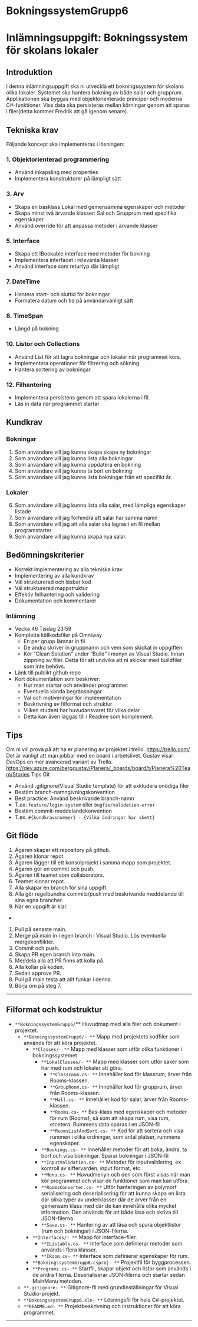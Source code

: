 # BokningssystemGrupp6


# Inlämningsuppgift: Bokningssystem för skolans lokaler

## Introduktion
I denna inlämningsuppgift ska ni utveckla ett bokningssystem för skolans olika lokaler.
Systemet ska hantera bokning av både salar och grupprum. Applikationen ska byggas med
objektorienterade principer och moderna C#-funktioner. Viss data ska persisteras mellan
körningar genom att sparas i filer(detta kommer Fredrik att gå igenom senare).

## Tekniska krav
Följande koncept ska implementeras i lösningen:

### 1. Objektorienterad programmering
  - Använd inkapsling med properties
  - Implementera konstruktorer på lämpligt sätt

### 3. Arv
  - Skapa en basklass Lokal med gemensamma egenskaper och metoder
  - Skapa minst två ärvande klasser: Sal och Grupprum med specifika egenskaper
  - Använd override för att anpassa metoder i ärvande klasser

### 5. Interface
  - Skapa ett IBookable interface med metoder för bokning
  - Implementera interfacet i relevanta klasser
  - Använd interface som returtyp där lämpligt

### 7. DateTime
  - Hantera start- och sluttid för bokningar
  - Formatera datum och tid på användarvänligt sätt

### 8. TimeSpan
  - Längd på bokning

### 10. Listor och Collections
  - Använd List<T> för att lagra bokningar och lokaler när programmet körs.
  - Implementera operationer för filtrering och sökning
  - Hantera sortering av bokningar

### 12. Filhantering
  - Implementera persistens genom att spara lokalerna i fil.
  - Läs in data när programmet startar


## Kundkrav

### Bokningar
  1. Som användare vill jag kunna skapa skapa ny bokningar
  2. Som användare vill jag kunna lista alla bokningar
  3. Som användare vill jag kunna uppdatera en bokning
  4. Som användare vill jag kunna ta bort en bokning
  5. Som användare vill jag kunna lista bokningar från ett specifikt år.

### Lokaler
  6. Som användare vill jag kunna lista alla salar, med lämpliga egenskaper listade
  7. Som användare vill jag förhindra att salar har samma namn
  8. Som användare vill jag att alla salar ska lagras i en fil mellan programstarter
  9. Som användare vill jag kunna skapa nya salar.

## Bedömningskriterier
  * Korrekt implementering av alla tekniska krav
  * Implementering av alla kundkrav
  * Väl strukturerad och läsbar kod
  * Väl strukturerad mappstruktur
  * Effektiv felhantering och validering
  * Dokumentation och kommentarer
### Inlämning
  * Vecka 46 Tisdag 23:59
  * Kompletta källkodsfiler på Omniway
    - En per grupp lämnar in fil
    - De andra skriver in gruppnamn och vem som skickat in uppgiften.
    - Kör “Clean Solution” under “Build” i menyn av Visual Studio. Innan zippning av filer. Detta för att undvika att ni skickar med buildfiler som inte behövs.
  * Länk till publikt github repo
  * Kort dokumentation som beskriver:
    - Hur man startar och använder programmet
    - Eventuella kända begränsningar
    - Val och motiveringar för implementation
    - Beskrivning av filformat och struktur
    - Vilken student har huvudansvaret för vilka delar
    - Detta kan även läggas till i Readme som komplement.

## Tips
Om ni vill prova på att ha er planering av projektet i trello. https://trello.com/ Det är vanligt att man jobbar med en board i arbetslivet. Gustav visar DevOps en mer avancerad variant av Trello. https://dev.azure.com/berggustav/Planera/_boards/board/t/Planera%20Team/Stories
Tips Git
- Använd .gitignore(Visual Studio template) för att exkludera onödiga filer
- Bestäm branch-namngivningskonvention
- Best practice: Använd beskrivande branch-namn
- T.ex: `feature/login-system` eller `bugfix/validation-error`
- Bestäm commit-meddelandekonvention
- T.ex. `#{kundkravsnummer} - {Vilka ändringar har skett}`

## Git flöde
1. Ägaren skapar ett repository på github.
2. Ägaren klonar repot.
3. Ägaren lägger till ett konsolprojekt i samma mapp som projektet.
4. Ägaren gör en commit och push.
5. Ägaren till teamet som collaborators.
6. Teamet klonar repot.
7. Alla skapar en branch för sina uppgift.
8. Alla gör regelbundna commits/push med beskrivande meddelande till sina egna
brancher.
9. När en uppgift är klar.
-
1. Pull på senaste main.
2. Merge på main in i egen branch i Visual Studio. Lös eventuella
mergekonflikter.
3. Commit och push.
4. Skapa PR egen branch into main.
5. Meddela alla att PR finns att kolla på.
6. Alla kollar på koden.
7. Sedan approve PR.
8. Pull på main testa att allt funkar i denna.
9. Börja om på steg 7.


---

## Filformat och kodstruktur
- `**BokningssystemGrupp6/`** Huvudmap med alla filer och dokument i projektet. 
  - `**BokningssystemGrupp6/- **` Mapp med projektets kodfiler som används för att köra projektet.
    - `**Classes/- **` Mapp med klasser som utför olika funktioner i bokningssystemet
      - `**LokalClasses/- **` Mapp med klasser som utför saker som har med rum och lokaler att göra.
        - `**Classroom.cs- **` Innehåller kod för klassrum, ärver från Rooms-klassen.
        - `**GroupRoom.cs- **` Innehåller kod för grupprum, ärver från Rooms-klassen.
        - `**Hall.cs- **` Innehåller kod för salar, ärver från Rooms-klassen.
        - `**Rooms.cs- **` Bas-klass med egenskaper och metoder för rum (Rooms), så som att skapa rum, visa rum, etcetera. Rummens data sparas i en JSON-fil
        - `**RoomsListAndSort.cs- **` Kod för att sortera och visa rummen i olika ordningar, som antal platser, rummens egenskaper.
      - `**Bookings.cs- **` Innehåller metoder för att boka, ändra, ta bort och visa bokningar. Sparar bokningar i JSON-fil
      - `**InputValidation.cs- **` Metoder för inputvalidering, ex. kontroll av siffervärden, input format, etc.
      - `**Menu.cs- **` Huvudmenyn och den som först visas när man kör programmet och visar de funktioner som man kan utföra.
      - `**RoomsConverter.cs- **` Utför hanteringen av polymorf serialisering och deserialisering för att kunna skapa en lista där olika typer av underklasser där de ärver från en gemensam klass med där de kan innehålla olika mycket information. Den används för att både läsa och skriva till JSON-filerna.
      - `**Save.cs- **` Hantering av att läsa och spara objektlistor (rum och bokningar) i JSON-filerna.
    - `**Interfaces/- **` Mapp för interface-filer.
      - `**IListable.cs- **` Interface som definierar metoder som används i flera klasser.
      - `**IRoom.cs- **` Interface som definierar egenskaper för rum.
    - `**BokningssystemGrupp6.csproj- **` Projektfil för byggprocessen.
    - `**Programs.cs- **` Startfil, skapar objekt och listor som används i de andra filerna. Deserialiserar JSON-filerna och startar sedan MainMenu metoden.
  - `**.gitignore- **` Gitignore-fil med grundinställningar för Visual Studio-projekt.
  - `**BokningssystemGrupp6.sln- **` Lösningsfil för hela C#-projektet.
  - `**README.md- **` Projektbeskrivning och instruktioner för att köra programmet.

---


